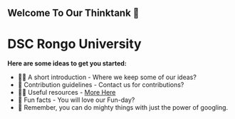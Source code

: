 ## Welcome To Our Thinktank 👋

# DSC Rongo University

**Here are some ideas to get you started:**

- 🙋‍♀️ A short introduction - Where we keep some of our ideas?
- 🌈 Contribution guidelines - Contact us for contributions?
- 👩‍💻 Useful resources - [More Here](https://gdsc.community.dev/rongo-university/)
- 🍿 Fun facts - You will love our Fun-day?
- 🧙 Remember, you can do mighty things with just the power of googling.

